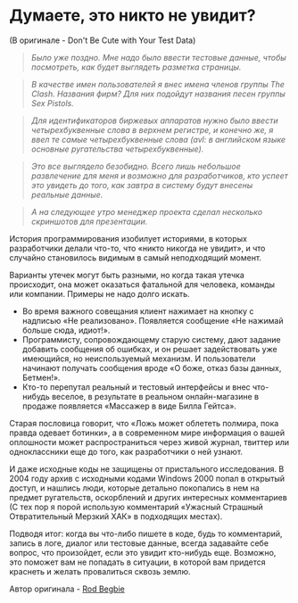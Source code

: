 # Думаете, это никто не увидит?
(В оригинале - Don't Be Cute with Your Test Data)

> *Было уже поздно. Мне надо было ввести тестовые данные, чтобы посмотреть, как будет выглядеть разметка страницы.*

> *В качестве имен пользователей я внес имена членов группы The Clash. Названия фирм? Для них подойдут названия песен группы Sex Pistols.*

> *Для идентификаторов биржевых аппаратов нужно было ввести четырехбуквенные слова в верхнем регистре, и конечно же, я ввел те самые четырехбуквенные слова (avl: в английском языке основные ругательства четырехбуквенные).*

> *Это все выглядело безобидно. Всего лишь небольшое развлечение для меня и возможно для разработчиков, кто успеет это увидеть до того, как завтра в систему будут внесены реальные данные.*

> *А на следующее утро менеджер проекта сделал несколько скриншотов для презентации.*


История программирования изобилует историями, в которых разработчики делали что-то, что «никто никогда не увидит», и что случайно становилось видимым в самый неподходящий момент.

Варианты утечек могут быть разными, но когда такая утечка происходит, она может оказаться фатальной для человека, команды или компании. Примеры не надо долго искать.
- Во время важного совещания клиент нажимает на кнопку с надписью «Не реализовано». Появляется сообщение «Не нажимай больше сюда, идиот!».
- Программисту, сопровождающему старую систему, дают задание добавить сообщения об ошибках, и он решает задействовать уже имеющийся, но неиспользуемый механизм. И пользователи начинают получать сообщения вроде «О боже, отказ базы данных, Бетмен!».
- Кто-то перепутал реальный и тестовый интерфейсы и внес что-нибудь веселое, в результате в реальном онлайн-магазине в продаже появляется «Массажер в виде Билла Гейтса».

Старая пословица говорит, что «Ложь может облететь полмира, пока правда одевает ботинки», а в современном мире информация о вашей оплошности может распространиться через живой журнал, твиттер или одноклассники еще до того, как разработчики о ней узнают.

И даже исходные коды не защищены от пристального исследования. В 2004 году архив с исходными кодами Windows 2000 попал в открытый доступ, и нашлись люди, которые детально покопались в нем на предмет ругательств, оскорблений и других интересных комментариев (С тех пор я порой использую комментарий «Ужасный Страшный Отвратительный Мерзкий ХАК» в подходящих местах).

Подводя итог: когда вы что-либо пишете в коде, будь то комментарий, запись в логе, диалог или тестовые данные, всегда задавайте себе вопрос, что произойдет, если это увидит кто-нибудь еще. Возможно, это поможет вам не попадать в ситуации, в которой вам придется краснеть и желать провалиться сквозь землю.

Автор оригинала - [Rod Begbie](http://programmer.97things.oreilly.com/wiki/index.php/Rod_Begbie)